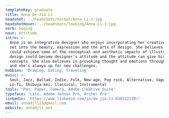 ```yaml
---
templateKey: graduate
title: Anna De-Jia Li
headshot: ../headshots/normal/Anna_Li-1.jpg
headshotHover: ../headshots/looking/Anna_Li-2.jpg
verb: Seeing
noun: Attitude
intro: >-
  Anna is an integrative designer who enjoys incorporating her creative skill
  set into the beauty, expression and the arts of design. She believes design
  could achieve some of the conceptual and aesthetic impacts of illustration and
  design could become designer's attitude and the attitude can give birth to new
  concepts. She also believes in provoking thought and emotions through her work
  and she's always up for new challenges.
hobbies: 'Drawing, Eating, Traveling'
music: >-
  Soul, Jazz, Ballad, Indie, Folk, New-age, Pop rock, Alternative, Vaporwave,
  Lo-fi, Shibuya-kei, Classical, Instrumental
tools: 'Pen, Paper, Camera, Adobe Creative Suite'
typeface: 'Lato, Adobe Jenson Pro, Archer Pro'
linkedin: 'https://www.linkedin.com/in/de-jia-li-630212139/'
email: annadjli21@gmail.com
website: annadjli.net
---
```


